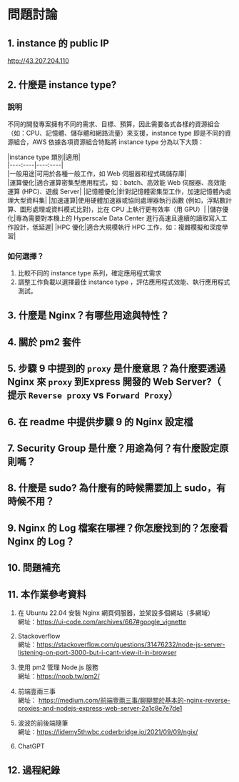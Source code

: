 # 問題討論
## 1.  instance 的 public IP            
http://43.207.204.110           

## 2. 什麼是 instance type?           
### 說明
不同的開發專案擁有不同的需求、目標、預算，因此需要各式各樣的資源組合（如：CPU、記憶體、儲存體和網路流量）來支援，instance type 即是不同的資源組合，AWS 依據各項資源組合特點將 instance type 分為以下大類：

|instance type 類別|適用|           
|----:----|----:----|       
|一般用途|可用於各種一般工作，如 Web 伺服器和程式碼儲存庫|         
|運算優化|適合運算密集型應用程式，如：batch、高效能 Web 伺服器、高效能運算 (HPC)、遊戲 Server|
|記憶體優化|針對記憶體密集型工作，加速記憶體內處理大型資料集|
|加速運算|使用硬體加速器或協同處理器執行函數 (例如，浮點數計算、圖形處理或資料模式比對)，比在 CPU 上執行更有效率（用 GPU）|
|儲存優化|專為需要對本機上的 Hyperscale Data Center 進行高速且連續的讀取寫入工作設計，低延遲|
|HPC 優化|適合大規模執行 HPC 工作，如：複雜模擬和深度學習|     

### 如何選擇？
1. 比較不同的 instance type 系列，確定應用程式需求
2. 調整工作負載以選擇最佳 instance type ，評估應用程式效能、執行應用程式測試。


## 3. 什麼是 Nginx？有哪些用途與特性？          

## 4. 關於 pm2 套件         

## 5. 步驟 9 中提到的 `proxy` 是什麼意思？為什麼要透過 Nginx 來 `proxy` 到Express 開發的 Web Server?（ 提示 `Reverse proxy` vs `Forward Proxy`）            

## 6. 在 readme 中提供步驟 9 的 Nginx 設定檔            

## 7. Security Group 是什麼？用途為何？有什麼設定原則嗎？           

## 8. 什麼是 sudo? 為什麼有的時候需要加上 sudo，有時候不用？            

## 9. Nginx 的 Log 檔案在哪裡？你怎麼找到的？怎麼看 Nginx 的 Log？          

## 10. 問題補充         

## 11. 本作業參考資料           
1. 在 Ubuntu 22.04 安裝 Nginx 網頁伺服器，並架設多個網站（多網域）              
網址：https://ui-code.com/archives/667#google_vignette        

2. Stackoverflow        
網址：https://stackoverflow.com/questions/31476232/node-js-server-listening-on-port-3000-but-i-cant-view-it-in-browser       
3. 使用 pm2 管理 Node.js 服務           
網址：https://noob.tw/pm2/       

4. 前端壹兩三事                
網址： https://medium.com/前端壹兩三事/聊聊關於基本的-nginx-reverse-proxies-and-nodejs-express-web-server-2a1c8e7e7de1          
5. 波波的前後端隨筆         
網址：https://lidemy5thwbc.coderbridge.io/2021/09/09/ngix/      

6. ChatGPT


## 12. 過程紀錄             